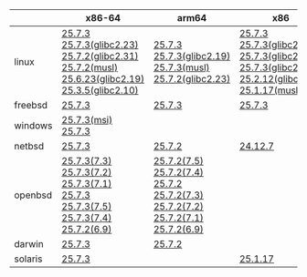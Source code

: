 ||x86-64|arm64|x86|ppc64le|armv7|armel|
| --- | --- | --- | --- | --- | --- | --- |
|linux|[25.7.3](https://github.com/roswell/sbcl_head/releases/download/25.7.3/sbcl-25.7.3-x86-64-linux-binary.tar.bz2)<br />[25.7.3(glibc2.23)](https://github.com/roswell/sbcl_head/releases/download/25.7.3/sbcl-25.7.3-x86-64-linux-glibc2.23-binary.tar.bz2)<br />[25.7.2(glibc2.31)](https://github.com/roswell/sbcl_head/releases/download/25.7.2/sbcl-25.7.2-x86-64-linux-glibc2.31-binary.tar.bz2)<br />[25.7.2(musl)](https://github.com/roswell/sbcl_head/releases/download/25.7.2/sbcl-25.7.2-x86-64-linux-musl-binary.tar.bz2)<br />[25.6.23(glibc2.19)](https://github.com/roswell/sbcl_head/releases/download/25.6.23/sbcl-25.6.23-x86-64-linux-glibc2.19-binary.tar.bz2)<br />[25.3.5(glibc2.10)](https://github.com/roswell/sbcl_head/releases/download/25.3.5/sbcl-25.3.5-x86-64-linux-glibc2.10-binary.tar.bz2)<br />|[25.7.3](https://github.com/roswell/sbcl_head/releases/download/25.7.3/sbcl-25.7.3-arm64-linux-binary.tar.bz2)<br />[25.7.3(glibc2.19)](https://github.com/roswell/sbcl_head/releases/download/25.7.3/sbcl-25.7.3-arm64-linux-glibc2.19-binary.tar.bz2)<br />[25.7.3(musl)](https://github.com/roswell/sbcl_head/releases/download/25.7.3/sbcl-25.7.3-arm64-linux-musl-binary.tar.bz2)<br />[25.7.2(glibc2.23)](https://github.com/roswell/sbcl_head/releases/download/25.7.2/sbcl-25.7.2-arm64-linux-glibc2.23-binary.tar.bz2)<br />|[25.7.3](https://github.com/roswell/sbcl_head/releases/download/25.7.3/sbcl-25.7.3-x86-linux-binary.tar.bz2)<br />[25.7.3(glibc2.31)](https://github.com/roswell/sbcl_head/releases/download/25.7.3/sbcl-25.7.3-x86-linux-glibc2.31-binary.tar.bz2)<br />[25.7.3(glibc2.23)](https://github.com/roswell/sbcl_head/releases/download/25.7.3/sbcl-25.7.3-x86-linux-glibc2.23-binary.tar.bz2)<br />[25.7.3(glibc2.19)](https://github.com/roswell/sbcl_head/releases/download/25.7.3/sbcl-25.7.3-x86-linux-glibc2.19-binary.tar.bz2)<br />[25.2.12(glibc2.10)](https://github.com/roswell/sbcl_head/releases/download/25.2.12/sbcl-25.2.12-x86-linux-glibc2.10-binary.tar.bz2)<br />[25.1.17(musl)](https://github.com/roswell/sbcl_head/releases/download/25.1.17/sbcl-25.1.17-x86-linux-musl-binary.tar.bz2)<br />|[25.7.3](https://github.com/roswell/sbcl_head/releases/download/25.7.3/sbcl-25.7.3-ppc64le-linux-binary.tar.bz2)<br />[25.7.3(glibc2.23)](https://github.com/roswell/sbcl_head/releases/download/25.7.3/sbcl-25.7.3-ppc64le-linux-glibc2.23-binary.tar.bz2)<br />[25.7.3(glibc2.19)](https://github.com/roswell/sbcl_head/releases/download/25.7.3/sbcl-25.7.3-ppc64le-linux-glibc2.19-binary.tar.bz2)<br />|[25.7.2](https://github.com/roswell/sbcl_head/releases/download/25.7.2/sbcl-25.7.2-armv7-linux-binary.tar.bz2)<br />|[25.1.17](https://github.com/roswell/sbcl_head/releases/download/25.1.17/sbcl-25.1.17-armel-linux-binary.tar.bz2)<br />|
|freebsd|[25.7.3](https://github.com/roswell/sbcl_head/releases/download/25.7.3/sbcl-25.7.3-x86-64-freebsd-binary.tar.bz2)<br />|[25.7.3](https://github.com/roswell/sbcl_head/releases/download/25.7.3/sbcl-25.7.3-arm64-freebsd-binary.tar.bz2)<br />|[25.7.3](https://github.com/roswell/sbcl_head/releases/download/25.7.3/sbcl-25.7.3-x86-freebsd-binary.tar.bz2)<br />||||
|windows|[25.7.3(msi)](https://github.com/roswell/sbcl_head/releases/download/25.7.3/sbcl-25.7.3-x86-64-windows-binary.msi)<br />[25.7.3](https://github.com/roswell/sbcl_head/releases/download/25.7.3/sbcl-25.7.3-x86-64-windows-binary.tar.bz2)<br />||||||
|netbsd|[25.7.3](https://github.com/roswell/sbcl_head/releases/download/25.7.3/sbcl-25.7.3-x86-64-netbsd-binary.tar.bz2)<br />|[25.7.2](https://github.com/roswell/sbcl_head/releases/download/25.7.2/sbcl-25.7.2-arm64-netbsd-binary.tar.bz2)<br />|[24.12.7](https://github.com/roswell/sbcl_head/releases/download/24.12.7/sbcl-24.12.7-x86-netbsd-binary.tar.bz2)<br />||||
|openbsd|[25.7.3(7.3)](https://github.com/roswell/sbcl_head/releases/download/25.7.3/sbcl-25.7.3-x86-64-openbsd-7.3-binary.tar.bz2)<br />[25.7.3(7.2)](https://github.com/roswell/sbcl_head/releases/download/25.7.3/sbcl-25.7.3-x86-64-openbsd-7.2-binary.tar.bz2)<br />[25.7.3(7.1)](https://github.com/roswell/sbcl_head/releases/download/25.7.3/sbcl-25.7.3-x86-64-openbsd-7.1-binary.tar.bz2)<br />[25.7.3](https://github.com/roswell/sbcl_head/releases/download/25.7.3/sbcl-25.7.3-x86-64-openbsd-binary.tar.bz2)<br />[25.7.3(7.5)](https://github.com/roswell/sbcl_head/releases/download/25.7.3/sbcl-25.7.3-x86-64-openbsd-7.5-binary.tar.bz2)<br />[25.7.3(7.4)](https://github.com/roswell/sbcl_head/releases/download/25.7.3/sbcl-25.7.3-x86-64-openbsd-7.4-binary.tar.bz2)<br />[25.7.2(6.9)](https://github.com/roswell/sbcl_head/releases/download/25.7.2/sbcl-25.7.2-x86-64-openbsd-6.9-binary.tar.bz2)<br />|[25.7.2(7.5)](https://github.com/roswell/sbcl_head/releases/download/25.7.2/sbcl-25.7.2-arm64-openbsd-7.5-binary.tar.bz2)<br />[25.7.2(7.4)](https://github.com/roswell/sbcl_head/releases/download/25.7.2/sbcl-25.7.2-arm64-openbsd-7.4-binary.tar.bz2)<br />[25.7.2](https://github.com/roswell/sbcl_head/releases/download/25.7.2/sbcl-25.7.2-arm64-openbsd-binary.tar.bz2)<br />[25.7.2(7.3)](https://github.com/roswell/sbcl_head/releases/download/25.7.2/sbcl-25.7.2-arm64-openbsd-7.3-binary.tar.bz2)<br />[25.7.2(7.2)](https://github.com/roswell/sbcl_head/releases/download/25.7.2/sbcl-25.7.2-arm64-openbsd-7.2-binary.tar.bz2)<br />[25.7.2(7.1)](https://github.com/roswell/sbcl_head/releases/download/25.7.2/sbcl-25.7.2-arm64-openbsd-7.1-binary.tar.bz2)<br />[25.7.2(6.9)](https://github.com/roswell/sbcl_head/releases/download/25.7.2/sbcl-25.7.2-arm64-openbsd-6.9-binary.tar.bz2)<br />|||||
|darwin|[25.7.3](https://github.com/roswell/sbcl_head/releases/download/25.7.3/sbcl-25.7.3-x86-64-darwin-binary.tar.bz2)<br />|[25.7.2](https://github.com/roswell/sbcl_head/releases/download/25.7.2/sbcl-25.7.2-arm64-darwin-binary.tar.bz2)<br />|||||
|solaris|[25.7.3](https://github.com/roswell/sbcl_head/releases/download/25.7.3/sbcl-25.7.3-x86-64-solaris-binary.tar.bz2)<br />||[25.1.17](https://github.com/roswell/sbcl_head/releases/download/25.1.17/sbcl-25.1.17-x86-solaris-binary.tar.bz2)<br />||||
